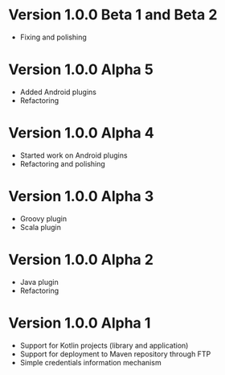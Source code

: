 # Version 1.0.0 Beta 1 and Beta 2

- Fixing and polishing

# Version 1.0.0 Alpha 5

- Added Android plugins
- Refactoring

# Version 1.0.0 Alpha 4

- Started work on Android plugins
- Refactoring and polishing

# Version 1.0.0 Alpha 3

- Groovy plugin
- Scala plugin

# Version 1.0.0 Alpha 2

- Java plugin
- Refactoring

# Version 1.0.0 Alpha 1

- Support for Kotlin projects (library and application)
- Support for deployment to Maven repository through FTP
- Simple credentials information mechanism
